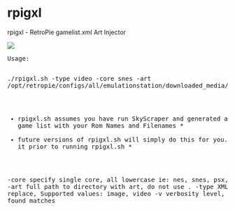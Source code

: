 # rpigxl
 rpigxl - RetroPie gamelist.xml Art Injector

<img src="https://i.gyazo.com/d6cdb1714286205803389be5801a6b34.png">
<pre>
Usage:

./rpigxl.sh -type video -core snes -art /opt/retropie/configs/all/emulationstation/downloaded_media/snes/videos/


* rpigxl.sh assumes you have run SkyScraper and generated an empty game list with your Rom Names and Filenames *
* future versions of rpigxl.sh will simply do this for you. For now do it prior to running rpigxl.sh           *


-core specify single core, all lowercase ie: nes, snes, psx, arcade
-art  full path to directory with art, do not use .
-type XML Tag to replace, Supported values: image, video
-v    verbosity level, 1 displays found matches
<pre>

